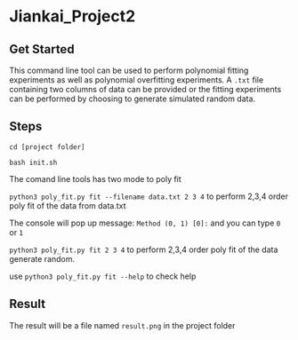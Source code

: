 # Jiankai_Project2

## Get Started
This command line tool can be used to perform polynomial fitting experiments as well as polynomial overfitting experiments. A `.txt` file containing two columns of data can be provided or the fitting experiments can be performed by choosing to generate simulated random data.


## Steps

`cd [project folder]`

`bash init.sh`

The comand line tools has two mode to poly fit

`python3 poly_fit.py fit --filename data.txt 2 3 4`  to perform 2,3,4 order poly fit of the data from data.txt

The console will pop up message: `Method (0, 1) [0]:` and you can type `0` or `1`

`python3 poly_fit.py fit 2 3 4` to perform 2,3,4 order poly fit of the data generate random.


use `python3 poly_fit.py fit --help` to check help

## Result

The result will be a file named `result.png` in the project folder